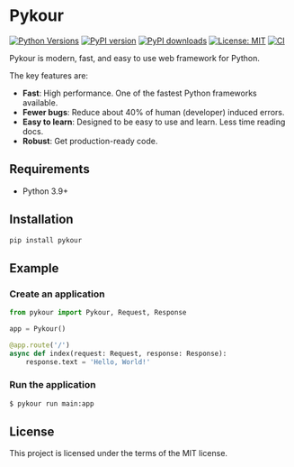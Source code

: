 # Pykour

[![Python Versions](https://img.shields.io/badge/Python-3.9%20|%203.10%20|%203.11%20|%203.12-blue)](https://www.python.org/)
[![PyPI version](https://img.shields.io/pypi/v/pykour)](https://pypi.org/project/pykour/)
[![PyPI downloads](https://img.shields.io/pypi/dm/pykour)](https://pypi.org/project/pykour/)
[![License: MIT](https://img.shields.io/badge/License-MIT-yellow.svg)](https://opensource.org/licenses/MIT)
[![CI](https://github.com/pykour/pykour/actions/workflows/ci.yml/badge.svg)](https://github.com/pykour/pykour/actions/workflows/ci.yml)

Pykour is modern, fast, and easy to use web framework for Python.

The key features are:

- **Fast**: High performance. One of the fastest Python frameworks available.
- **Fewer bugs**: Reduce about 40% of human (developer) induced errors.
- **Easy to learn**: Designed to be easy to use and learn. Less time reading docs.
- **Robust**: Get production-ready code.

## Requirements

- Python 3.9+

## Installation

```bash
pip install pykour
```

## Example

### Create an application

```python
from pykour import Pykour, Request, Response

app = Pykour()

@app.route('/')
async def index(request: Request, response: Response):
    response.text = 'Hello, World!'
```

### Run the application

```bash
$ pykour run main:app
```

## License

This project is licensed under the terms of the MIT license.
